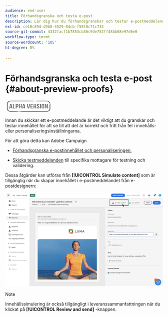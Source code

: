```yaml
---
audience: end-user
title: Förhandsgranska och testa e-post
description: Lär dig hur du förhandsgranskar och testar e-postmeddelanden
exl-id: ce10c89d-d9b8-4529-84cb-f58f8c71c733
source-git-commit: 4332facf1b7853cb36c9de752ff48bb68e97d6e0
workflow-type: tm+mt
source-wordcount: '105'
ht-degree: 0%

---
```


# Förhandsgranska och testa e-post {#about-preview-proofs}

![](../assets/do-not-localize/badge.png)

Innan du skickar ett e-postmeddelande är det viktigt att du granskar och testar innehållet för att se till att det är korrekt och fritt från fel i innehålls- eller personaliseringsinställningarna.

För att göra detta kan Adobe Campaign

* [Förhandsgranska e-postinnehållet och personaliseringen](preview-content.md),

<!--* [Check the email rendering](#rendering) in popular desktop, mobile and web-based clients,-->
* [Skicka testmeddelanden](proofs.md) till specifika mottagare för testning och validering.

Dessa åtgärder kan utföras från **[!UICONTROL Simulate content]** som är tillgänglig när du skapar innehållet i e-postmeddelandet från e-postdesignern:

![](assets/simulate.png)

>[!NOTE]
>
>Innehållssimulering är också tillgängligt i leveranssammanfattningen när du klickat på **[!UICONTROL Review and send]** -knappen.
